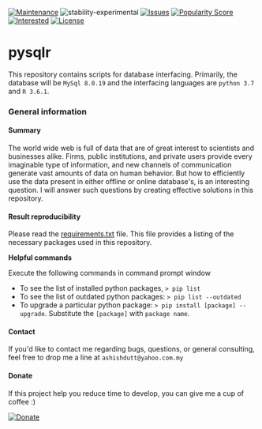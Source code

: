 [![Maintenance](https://img.shields.io/badge/Maintained%3F-yes-green.svg)](https://github.com/duttashi/pysqlr/graphs/commit-activity) 
![stability-experimental](https://img.shields.io/badge/stability-experimental-orange.svg)
[![Issues](https://img.shields.io/github/issues/duttashi/pysqlr.svg)](https://github.com/duttashi/pysqlr/issues?q=is%3Aopen+is%3Aissue)
[![Popularity Score](https://img.shields.io/github/forks/duttashi/pysqlr)](https://github.com/duttashi/pysqlr/network/members)
[![Interested](https://img.shields.io/github/stars/duttashi/pysqlr)](https://github.com/duttashi/pysqlr/stargazers)
[![License](https://img.shields.io/github/license/duttashi/pysqlr.svg)](https://github.com/duttashi/pysqlr/blob/master/LICENSE)

# pysqlr

This repository contains scripts for database interfacing. Primarily, the database will be `MySql 8.0.19` and the interfacing languages are `python 3.7` and `R 3.6.1`.

### General information

#### Summary

The world wide web is full of data that are of great interest to scientists and businesses alike. Firms, public institutions, and private users provide every imaginable type of information, and new channels of communication generate vast amounts of data on human behavior. But how to efficiently use the data present in either offline or online database's, is an interesting question. I will answer such questions by creating effective solutions in this repository.

#### Result reproducibility

Please read the [requirements.txt](https://github.com/duttashi/pysqlr/blob/master/requirements.txt) file. This file provides a listing of the necessary packages used in this repository. 

**Helpful commands**

Execute the following commands in command prompt window

- To see the list of installed python packages, `> pip list`
- To see the list of outdated python packages: `> pip list --outdated`
- To upgrade a particular python package: `> pip install [package] --upgrade`. Substitute the `[package]` with `package name`. 

#### Contact
If you'd like to contact me regarding bugs, questions, or general consulting, feel free to drop me a line at `ashishdutt@yahoo.com.my`

#### Donate

If this project help you reduce time to develop, you can give me a cup of coffee :)

[![Donate](https://img.shields.io/badge/Donate-PayPal-green.svg)](https://www.paypal.me/ashishdutt)
